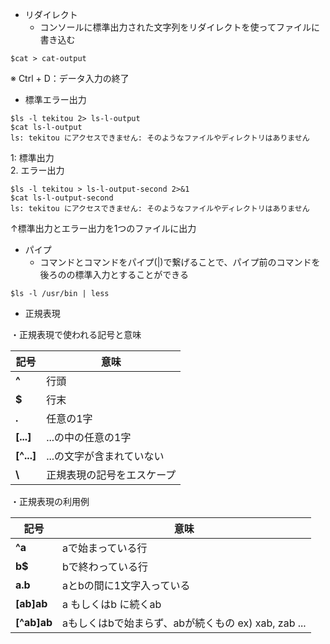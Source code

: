 - リダイレクト
  - コンソールに標準出力された文字列をリダイレクトを使ってファイルに書き込む
```shell
$cat > cat-output
```
※ Ctrl + D：データ入力の終了  

- 標準エラー出力
```shell
$ls -l tekitou 2> ls-l-output
$cat ls-l-output
ls: tekitou にアクセスできません: そのようなファイルやディレクトリはありません
```
1: 標準出力  
2. エラー出力

```shell
$ls -l tekitou > ls-l-output-second 2>&1
$cat ls-l-output-second
ls: tekitou にアクセスできません: そのようなファイルやディレクトリはありません
```
↑標準出力とエラー出力を1つのファイルに出力


- パイプ
  - コマンドとコマンドをパイプ(|)で繋げることで、パイプ前のコマンドを後ろのの標準入力とすることができる
  
```shell
$ls -l /usr/bin | less
```

- 正規表現

・正規表現で使われる記号と意味

|記号|意味|
|--------|----|
|**^**|行頭|  
|**$**|行末|  
|**.**|任意の1字|  
|**[...]** |...の中の任意の1字|  
|**[^...]**|...の文字が含まれていない|  
|**\\**|正規表現の記号をエスケープ|  

・正規表現の利用例

|記号|意味|
|--------|----|
|**^a**|aで始まっている行|  
|**b$**|bで終わっている行|  
|**a.b**|aとbの間に1文字入っている|  
|**[ab]ab** |a もしくはb に続くab|  
|**[^ab]ab**|aもしくはbで始まらず、abが続くもの ex) xab, zab ...|


